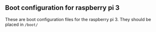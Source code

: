 ## Boot configuration for raspberry pi 3

These are boot configuration files for the raspberry pi 3. They should be placed in `/boot/`
